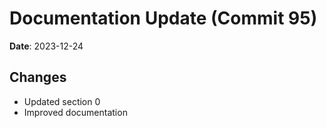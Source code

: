 # Documentation Update (Commit 95)
            
**Date**: 2023-12-24
            
## Changes
- Updated section 0
- Improved documentation
